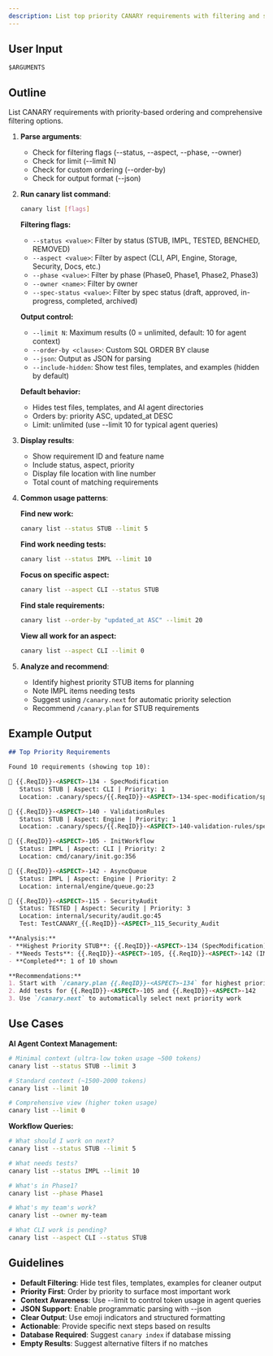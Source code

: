 ```yaml
---
description: List top priority CANARY requirements with filtering and sorting
---
```


<!-- CANARY: REQ=CBIN-135; FEATURE="ListCmd"; ASPECT=Docs; STATUS=IMPL; OWNER=canary; UPDATED=2025-10-16 -->

## User Input

```text
$ARGUMENTS
```

## Outline

List CANARY requirements with priority-based ordering and comprehensive filtering options.

1. **Parse arguments**:
   - Check for filtering flags (--status, --aspect, --phase, --owner)
   - Check for limit (--limit N)
   - Check for custom ordering (--order-by)
   - Check for output format (--json)

2. **Run canary list command**:
   ```bash
   canary list [flags]
   ```

   **Filtering flags:**
   - `--status <value>`: Filter by status (STUB, IMPL, TESTED, BENCHED, REMOVED)
   - `--aspect <value>`: Filter by aspect (CLI, API, Engine, Storage, Security, Docs, etc.)
   - `--phase <value>`: Filter by phase (Phase0, Phase1, Phase2, Phase3)
   - `--owner <name>`: Filter by owner
   - `--spec-status <value>`: Filter by spec status (draft, approved, in-progress, completed, archived)

   **Output control:**
   - `--limit N`: Maximum results (0 = unlimited, default: 10 for agent context)
   - `--order-by <clause>`: Custom SQL ORDER BY clause
   - `--json`: Output as JSON for parsing
   - `--include-hidden`: Show test files, templates, and examples (hidden by default)

   **Default behavior:**
   - Hides test files, templates, and AI agent directories
   - Orders by: priority ASC, updated_at DESC
   - Limit: unlimited (use --limit 10 for typical agent queries)

3. **Display results**:
   - Show requirement ID and feature name
   - Include status, aspect, priority
   - Display file location with line number
   - Total count of matching requirements

4. **Common usage patterns**:

   **Find new work:**
   ```bash
   canary list --status STUB --limit 5
   ```

   **Find work needing tests:**
   ```bash
   canary list --status IMPL --limit 10
   ```

   **Focus on specific aspect:**
   ```bash
   canary list --aspect CLI --status STUB
   ```

   **Find stale requirements:**
   ```bash
   canary list --order-by "updated_at ASC" --limit 20
   ```

   **View all work for an aspect:**
   ```bash
   canary list --aspect CLI --limit 0
   ```

5. **Analyze and recommend**:
   - Identify highest priority STUB items for planning
   - Note IMPL items needing tests
   - Suggest using `/canary.next` for automatic priority selection
   - Recommend `/canary.plan` for STUB requirements

## Example Output

```markdown
## Top Priority Requirements

Found 10 requirements (showing top 10):

📌 {{.ReqID}}-<ASPECT>-134 - SpecModification
   Status: STUB | Aspect: CLI | Priority: 1
   Location: .canary/specs/{{.ReqID}}-<ASPECT>-134-spec-modification/spec.md:1

📌 {{.ReqID}}-<ASPECT>-140 - ValidationRules
   Status: STUB | Aspect: Engine | Priority: 1
   Location: .canary/specs/{{.ReqID}}-<ASPECT>-140-validation-rules/spec.md:1

📌 {{.ReqID}}-<ASPECT>-105 - InitWorkflow
   Status: IMPL | Aspect: CLI | Priority: 2
   Location: cmd/canary/init.go:356

📌 {{.ReqID}}-<ASPECT>-142 - AsyncQueue
   Status: IMPL | Aspect: Engine | Priority: 2
   Location: internal/engine/queue.go:23

📌 {{.ReqID}}-<ASPECT>-115 - SecurityAudit
   Status: TESTED | Aspect: Security | Priority: 3
   Location: internal/security/audit.go:45
   Test: TestCANARY_{{.ReqID}}-<ASPECT>_115_Security_Audit

**Analysis:**
- **Highest Priority STUB**: {{.ReqID}}-<ASPECT>-134 (SpecModification)
- **Needs Tests**: {{.ReqID}}-<ASPECT>-105, {{.ReqID}}-<ASPECT>-142 (IMPL status)
- **Completed**: 1 of 10 shown

**Recommendations:**
1. Start with `/canary.plan {{.ReqID}}-<ASPECT>-134` for highest priority STUB
2. Add tests for {{.ReqID}}-<ASPECT>-105 and {{.ReqID}}-<ASPECT>-142
3. Use `/canary.next` to automatically select next priority work
```

## Use Cases

**AI Agent Context Management:**
```bash
# Minimal context (ultra-low token usage ~500 tokens)
canary list --status STUB --limit 3

# Standard context (~1500-2000 tokens)
canary list --limit 10

# Comprehensive view (higher token usage)
canary list --limit 0
```

**Workflow Queries:**
```bash
# What should I work on next?
canary list --status STUB --limit 5

# What needs tests?
canary list --status IMPL --limit 10

# What's in Phase1?
canary list --phase Phase1

# What's my team's work?
canary list --owner my-team

# What CLI work is pending?
canary list --aspect CLI --status STUB
```

## Guidelines

- **Default Filtering**: Hide test files, templates, examples for cleaner output
- **Priority First**: Order by priority to surface most important work
- **Context Awareness**: Use --limit to control token usage in agent queries
- **JSON Support**: Enable programmatic parsing with --json
- **Clear Output**: Use emoji indicators and structured formatting
- **Actionable**: Provide specific next steps based on results
- **Database Required**: Suggest `canary index` if database missing
- **Empty Results**: Suggest alternative filters if no matches
